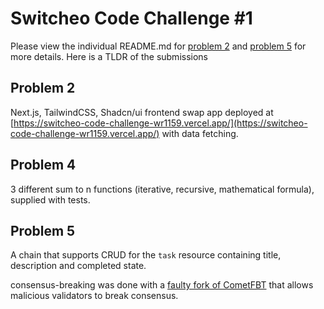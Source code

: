 # Switcheo Code Challenge #1 #

Please view the individual README.md for [problem 2](https://github.com/wr1159/switcheo-code-challenge/tree/master/src/problem2) and [problem 5](https://github.com/wr1159/switcheo-code-challenge/tree/master/src/problem5) for more details. Here is a TLDR of the submissions

## Problem 2
Next.js, TailwindCSS, Shadcn/ui frontend swap app deployed at [https://switcheo-code-challenge-wr1159.vercel.app/](https://switcheo-code-challenge-wr1159.vercel.app/) with data fetching.

## Problem 4
3 different sum to n functions (iterative, recursive, mathematical formula), supplied with tests.

## Problem 5
A chain that supports CRUD for the `task` resource containing title, description and completed state.

consensus-breaking was done with a [faulty fork of CometFBT](https://github.com/wr1159/faulty-cometbft) that allows malicious validators to break consensus. 

